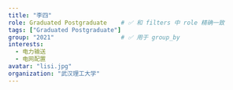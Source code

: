 ```yaml
---
title: "李四"
role: Graduated Postgraduate    # ✅ 和 filters 中 role 精确一致
tags: ["Graduated Postgraduate"]
group: "2021"                   # ✅ 用于 group_by
interests:
  - 电力输送
  - 电网配置
avatar: "lisi.jpg"      
organization: "武汉理工大学"
---
```

